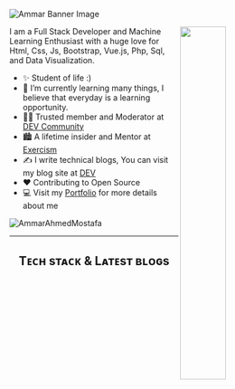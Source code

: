 <!-- Banner -->
![Ammar Banner Image](./banner.png)

<!-- Night Owl Image -->
<div>
  <img align="right" width="40%" src="https://owlbertsio-resized.s3.amazonaws.com/Popper.psd.full.pn](https://scontent.fcai19-11.fna.fbcdn.net/v/t39.30808-6/482196646_1785351425631958_5924744337141864186_n.jpg?_nc_cat=111&ccb=1-7&_nc_sid=cc71e4&_nc_eui2=AeFnN1yYCbtZvUfZE7PL_fO8W564NL4Vi91bnrg0vhWL3WVO9guePVCrPdWatO2zFXyxBjAxCR6VNjLUbEJWjKlt&_nc_ohc=-hHOHVnPYS8Q7kNvwGZx318&_nc_oc=Adks7Oie0XXHzu8N1x0a-ydzeYVCgfxnJBhpR6rdBjypKS3sSsWGT1IMgtAenU3JzcE&_nc_zt=23&_nc_ht=scontent.fcai19-11.fna&_nc_gid=QF6Im7org458dNRSMJV2Dw&oh=00_AfFZWFBxVNd3qrFhPUcQ4vt1OOxyb4xORTc5Ygs0Inh0GQ&oe=681EB300)g">
</div>



<!-- Start Intro -->
<p align="left">
I am a Full Stack Developer and Machine Learning Enthusiast with a huge love for Html, Css, Js, Bootstrap, Vue.js,  Php,  Sql, and Data Visualization.
</p>

- ✨ Student of life :)
- 🌱 I’m currently learning many things, I believe that everyday is a learning opportunity.
- 💁‍♂️ Trusted member and Moderator at [DEV Community](https://dev.to)
- 🏙 A lifetime insider and Mentor at [Exercism](https://exercism.org/profiles/Kiran1689)
- ✍ I write technical blogs, You can visit my blog site at [DEV](https://eng-ammar.com/)
- ❤ Contributing to Open Source
- 💻 Visit my [Portfolio](https://eng-ammar.com/) for more details about me

<!-- Profile Count Badge -->
<p align="left">
  <img src="https://komarev.com/ghpvc/?username=AmmarAhmedMostafa&label=Profile%20views&color=770677&style=for-the-badge&logo=star" alt="AmmarAhmedMostafa" style="padding-right:20px;" />
</p>

---

<!-- Languages and Tools Section -->
<h2 align="center">Tᴇᴄʜ sᴛᴀᴄᴋ & Lᴀᴛᴇsᴛ ʙʟᴏɢs</h2>
